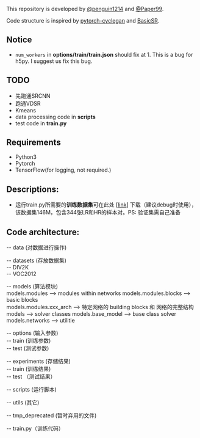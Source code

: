 This repository is developed by [@penguin1214](https://github.com/penguin1214) and [@Paper99](https://github.com/Paper99).

Code structure is inspired by [pytorch-cyclegan](https://github.com/junyanz/pytorch-CycleGAN-and-pix2pix) and [BasicSR](https://github.com/xinntao/BasicSR).

## Notice
- `num_workers` in **options/train/train.json** should fix at 1. This is a bug for h5py. I suggest us fix this bug.
## TODO
- 先跑通SRCNN
- 跑通VDSR
- Kmeans
- data processing code in **scripts**
- test code in **train.py**

## Requirements
- Python3
- Pytorch
- TensorFlow(for logging, not required.)

## Descriptions: 

- 运行train.py所需要的**训练数据集**可在此处 [[link](https://pan.baidu.com/s/1n_iPkVP9GYUcp7Flp_sWrA)] 下载（建议debug时使用），该数据集146M，包含344张LR和HR的样本对。PS: 验证集需自己准备

## Code architecture:
-- data (对数据进行操作)  

-- datasets (存放数据集)  
-- DIV2K  
-- VOC2012

-- models (算法模块)  
models.modules --> modules within networks
    models.modules.blocks --> basic blocks    
    models.modules.xxx_arch --> 特定网络的 building blocks 和 网络的完整结构
models --> solver classes
    models.base_model --> base class solver
    models.networks --> utilitie

-- options (输入参数)  
-- train (训练参数)  
-- test (测试参数)  

-- experiments (存储结果)  
-- train (训练结果)  
-- test （测试结果）

-- scripts (运行脚本)  

-- utils (其它)  

-- tmp_deprecated (暂时弃用的文件)  

-- train.py（训练代码）  


